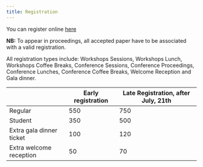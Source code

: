 ```yaml
---
title: Registration
---
```


You can register online [here]()

**NB:** To appear in proceedings, all accepted paper have to be associated with a valid registration.

All registration types include: Workshops Sessions, Workshops Lunch, Workshops Coffee Breaks, Conference Sessions, Conference Proceedings, Conference Lunches, Conference Coffee Breaks, Welcome Reception and Gala dinner.

|                          | Early registration | Late Registration, after July, 21th |
|--------------------------|--------------------|-------------------------------------|
| Regular                  |         550        |                 750                 |
| Student                  |         350        |                 500                 |
| Extra gala dinner ticket |         100        |                 120                 |
| Extra welcome reception  |         50         |                  70                 |
